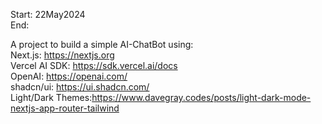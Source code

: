 Start: 22May2024 </br>
End:</br>

A project to build a simple AI-ChatBot using:</br>
Next.js: https://nextjs.org</br>
Vercel AI SDK: https://sdk.vercel.ai/docs</br>
OpenAI: https://openai.com/</br>
shadcn/ui: https://ui.shadcn.com/</br>
Light/Dark Themes:https://www.davegray.codes/posts/light-dark-mode-nextjs-app-router-tailwind</br>
